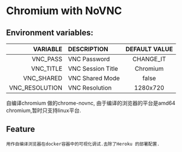 # Chromium with NoVNC

## Environment variables:

|       VARIABLE | DESCRIPTION       | DEFAULT VALUE |
|---------------:|:------------------|:-------------:|
|       VNC_PASS | VNC Password      |   CHANGE_IT   |
|      VNC_TITLE | VNC Session Title |   Chromium    |
|     VNC_SHARED | VNC Shared Mode   |     false     |
| VNC_RESOLUTION | VNC Resolution    |   1280x720    |

自编译chromium 做的chrome-novnc, 由于编译的浏览器的平台是amd64 chromium,暂时只支持linux平台. 


## Feature
    用作自编译浏览器在docker容器中的可视化调试.去除了Heroku 的部署配置.